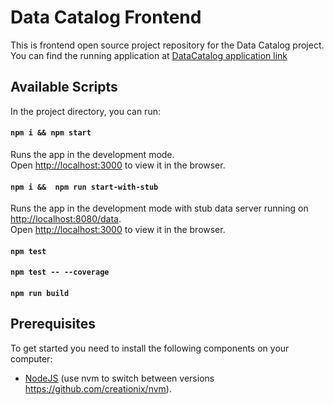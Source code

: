 # Data Catalog Frontend
This is frontend open source project repository for the Data Catalog project. You can find the running application at [DataCatalog application link](https://35.201.118.102/)



## Available Scripts

In the project directory, you can run:

#### `npm i && npm start`

Runs the app in the development mode.<br>
Open [http://localhost:3000](http://localhost:3000) to view it in the browser.


#### `npm i &&  npm run start-with-stub`
Runs the app in the development mode with stub data server running on [http://localhost:8080/data](http://localhost:8080/data).<br>
Open [http://localhost:3000](http://localhost:3000) to view it in the browser.

#### `npm test`

#### `npm test -- --coverage`

#### `npm run build`

## Prerequisites

To get started you need to install the following components on your computer:

* [NodeJS](https://nodejs.org) (use nvm to switch between versions https://github.com/creationix/nvm).




